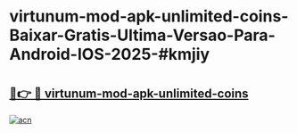 # virtunum-mod-apk-unlimited-coins-Baixar-Gratis-Ultima-Versao-Para-Android-IOS-2025-#kmjiy

# <h2><a href="https://ainizakaria.my?title=virtunum-mod-apk-unlimited-coins&ref=22M">🔗👉 🔴 virtunum-mod-apk-unlimited-coins</a></h2>

[![acn](https://github.com/user-attachments/assets/0f9c940e-d8b0-45ae-aac7-cd30a18b3e1c)](https://ainizakaria.my?title=virtunum-mod-apk-unlimited-coins&ref=22M)


